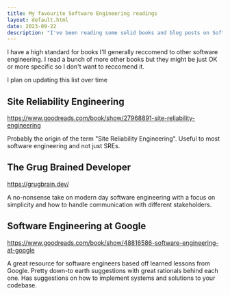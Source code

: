 ```yaml
---
title: My favourite Software Engineering readings
layout: default.html
date: 2023-09-22
description: "I've been reading some solid books and blog posts on Software Engineering that I wan't to share here for reference"
---
```


I have a high standard for books I'll generally reccomend to other software engineering. I read a bunch of more other books but they might be just OK or more specific so I don't want to reccomend it.

I plan on updating this list over time

## Site Reliability Engineering

https://www.goodreads.com/book/show/27968891-site-reliability-engineering

Probably the origin of the term "Site Reliability Engineering". Useful to most software engineering and not just SREs.

## The Grug Brained Developer

https://grugbrain.dev/

A no-nonsense take on modern day software engineering with a focus on simplicity and how to handle communication with different stakeholders.

## Software Engineering at Google

https://www.goodreads.com/book/show/48816586-software-engineering-at-google

A great resource for software engineers based off learned lessons from Google. Pretty down-to earth suggestions with great rationals behind each one. Has suggestions on how to implement systems and solutions to your codebase.


